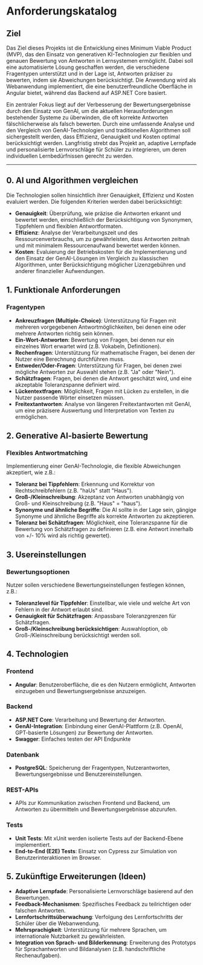 # Anforderungskatalog

## Ziel

Das Ziel dieses Projekts ist die Entwicklung eines Minimum Viable Product (MVP), das den Einsatz von generativen KI-Technologien zur flexiblen und genauen Bewertung von Antworten in Lernsystemen ermöglicht. Dabei soll eine automatisierte Lösung geschaffen werden, die verschiedene Fragentypen unterstützt und in der Lage ist, Antworten präziser zu bewerten, indem sie Abweichungen berücksichtigt. Die Anwendung wird als Webanwendung implementiert, die eine benutzerfreundliche Oberfläche in Angular bietet, während das Backend auf ASP.NET Core basiert.

Ein zentraler Fokus liegt auf der Verbesserung der Bewertungsergebnisse durch den Einsatz von GenAI, um die aktuellen Herausforderungen bestehender Systeme zu überwinden, die oft korrekte Antworten fälschlicherweise als falsch bewerten. Durch eine umfassende Analyse und den Vergleich von GenAI-Technologien und traditionellen Algorithmen soll sichergestellt werden, dass Effizienz, Genauigkeit und Kosten optimal berücksichtigt werden. Langfristig strebt das Projekt an, adaptive Lernpfade und personalisierte Lernvorschläge für Schüler zu integrieren, um deren individuellen Lernbedürfnissen gerecht zu werden.

---

## 0. AI und Algorithmen vergleichen

Die Technologien sollen hinsichtlich ihrer Genauigkeit, Effizienz und Kosten evaluiert werden. Die folgenden Kriterien werden dabei berücksichtigt:

- **Genauigkeit**: Überprüfung, wie präzise die Antworten erkannt und bewertet werden, einschließlich der Berücksichtigung von Synonymen, Tippfehlern und flexiblen Antwortformaten.
- **Effizienz**: Analyse der Verarbeitungszeit und des Ressourcenverbrauchs, um zu gewährleisten, dass Antworten zeitnah und mit minimalem Ressourcenaufwand bewertet werden können.
- **Kosten**: Evaluierung der Betriebskosten für die Implementierung und den Einsatz der GenAI-Lösungen im Vergleich zu klassischen Algorithmen, unter Berücksichtigung möglicher Lizenzgebühren und anderer finanzieller Aufwendungen.


## 1. Funktionale Anforderungen

### Fragentypen

- **Ankreuzfragen (Multiple-Choice)**: Unterstützung für Fragen mit mehreren vorgegebenen Antwortmöglichkeiten, bei denen eine oder mehrere Antworten richtig sein können.
- **Ein-Wort-Antworten**: Bewertung von Fragen, bei denen nur ein einzelnes Wort erwartet wird (z.B. Vokabeln, Definitionen).
- **Rechenfragen**: Unterstützung für mathematische Fragen, bei denen der Nutzer eine Berechnung durchführen muss.
- **Entweder/Oder-Fragen**: Unterstützung für Fragen, bei denen zwei mögliche Antworten zur Auswahl stehen (z.B. "Ja" oder "Nein").
- **Schätzfragen**: Fragen, bei denen die Antwort geschätzt wird, und eine akzeptable Toleranzspanne definiert wird.
- **Lückentextfragen**: Möglichkeit, Fragen mit Lücken zu erstellen, in die Nutzer passende Wörter einsetzen müssen.
- **Freitextantworten**: Analyse von längeren Freitextantworten mit GenAI, um eine präzisere Auswertung und Interpretation von Texten zu ermöglichen.


## 2. Generative AI-basierte Bewertung

### Flexibles Antwortmatching

Implementierung einer GenAI-Technologie, die flexible Abweichungen akzeptiert, wie z.B.:

- **Toleranz bei Tippfehlern**: Erkennung und Korrektur von Rechtschreibfehlern (z.B. "haUs" statt "Haus").
- **Groß-/Kleinschreibung**: Akzeptanz von Antworten unabhängig von Groß- und Kleinschreibung (z.B. "Haus" = "haus").
- **Synonyme und ähnliche Begriffe**: Die AI sollte in der Lage sein, gängige Synonyme und ähnliche Begriffe als korrekte Antworten zu akzeptieren.
- **Toleranz bei Schätzfragen**: Möglichkeit, eine Toleranzspanne für die Bewertung von Schätzfragen zu definieren (z.B. eine Antwort innerhalb von +/- 10% wird als richtig gewertet).


## 3. Usereinstellungen

### Bewertungsoptionen

Nutzer sollen verschiedene Bewertungseinstellungen festlegen können, z.B.:

- **Toleranzlevel für Tippfehler**: Einstellbar, wie viele und welche Art von Fehlern in der Antwort erlaubt sind.
- **Genauigkeit für Schätzfragen**: Anpassbare Toleranzgrenzen für Schätzfragen.
- **Groß-/Kleinschreibung berücksichtigen**: Auswahloption, ob Groß-/Kleinschreibung berücksichtigt werden soll.


## 4. Technologien

### Frontend

- **Angular**: Benutzeroberfläche, die es den Nutzern ermöglicht, Antworten einzugeben und Bewertungsergebnisse anzuzeigen.

### Backend

- **ASP.NET Core**: Verarbeitung und Bewertung der Antworten.
- **GenAI-Integration**: Einbindung einer GenAI-Plattform (z.B. OpenAI, GPT-basierte Lösungen) zur Bewertung der Antworten.
- **Swagger**: Einfaches testen der API Endpunkte

### Datenbank

- **PostgreSQL**: Speicherung der Fragentypen, Nutzerantworten, Bewertungsergebnisse und Benutzereinstellungen.

### REST-APIs

- APIs zur Kommunikation zwischen Frontend und Backend, um Antworten zu übermitteln und Bewertungsergebnisse abzurufen.

### Tests

- **Unit Tests**: Mit xUnit werden isolierte Tests auf der Backend-Ebene implementiert.
- **End-to-End (E2E) Tests**: Einsatz von Cypress zur Simulation von Benutzerinteraktionen im Browser.


## 5. Zukünftige Erweiterungen (Ideen)

- **Adaptive Lernpfade**: Personalisierte Lernvorschläge basierend auf den Bewertungen.
- **Feedback-Mechanismen**: Spezifisches Feedback zu teilrichtigen oder falschen Antworten.
- **Lernfortschrittsüberwachung**: Verfolgung des Lernfortschritts der Schüler über die Webanwendung.
- **Mehrsprachigkeit**: Unterstützung für mehrere Sprachen, um internationale Nutzbarkeit zu gewährleisten.
- **Integration von Sprach- und Bilderkennung**: Erweiterung des Prototyps für Sprachantworten und Bildanalysen (z.B. handschriftliche Rechenaufgaben).
